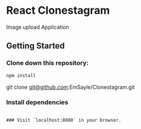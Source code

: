 # React Clonestagram

Image upload Application 

## Getting Started

### Clone down this repository:


```bash
npm install
```
git clone git@github.com:EmSayle/Clonestagram.git

### Install dependencies

```

### Visit `localhost:8080` in your browser.

